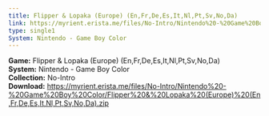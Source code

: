 ```yaml
---
title: Flipper & Lopaka (Europe) (En,Fr,De,Es,It,Nl,Pt,Sv,No,Da)
link: https://myrient.erista.me/files/No-Intro/Nintendo%20-%20Game%20Boy%20Color/Flipper%20&%20Lopaka%20(Europe)%20(En,Fr,De,Es,It,Nl,Pt,Sv,No,Da).zip
type: single1
System: Nintendo - Game Boy Color
---
```

<b>Game:</b> Flipper & Lopaka (Europe) (En,Fr,De,Es,It,Nl,Pt,Sv,No,Da)<br>
<b>System:</b> Nintendo - Game Boy Color<br>
<b>Collection:</b> No-Intro<br>
<b>Download:</b> https://myrient.erista.me/files/No-Intro/Nintendo%20-%20Game%20Boy%20Color/Flipper%20&%20Lopaka%20(Europe)%20(En,Fr,De,Es,It,Nl,Pt,Sv,No,Da).zip